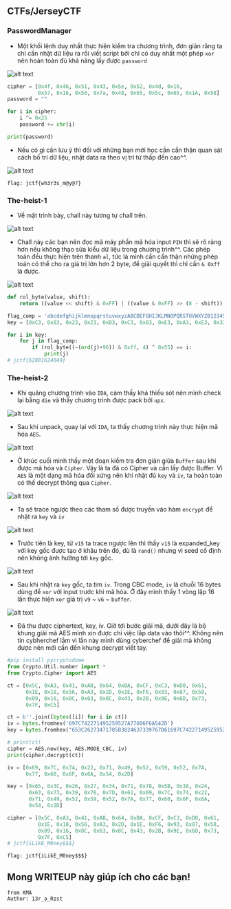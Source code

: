 ## CTFs/JerseyCTF

### PasswordManager

- Một khối lệnh duy nhất thực hiện kiểm tra chương trình, đơn giản rằng ta chỉ cần nhặt dữ liệu ra rồi viết script bởi chỉ có duy nhất một phép `xor` nên hoàn toàn đủ khả năng lấy được `password`

![alt text](_IMG/image.png)

```python
cipher = [0x4f, 0x46, 0x51, 0x43, 0x5e, 0x52, 0x4d, 0x16,
          0x57, 0x16, 0x56, 0x7a, 0x48, 0x65, 0x5c, 0x65, 0x1A, 0x58]
password = ""

for i in cipher:
    i ^= 0x25
    password += chr(i)

print(password)
```

- Nếu có gì cần lưu ý thì đối với những bạn mới học cần cẩn thận quan sát cách bố trí dữ liệu, nhặt data ra theo vị trí từ thấp đến cao^^.

![alt text](_IMG/image-1.png)

```
flag: jctf{wh3r3s_m@y@?}
```

### The-heist-1

- Về mặt trình bày, chall này tương tự chall trên.

![alt text](_IMG/image-2.png)

- Chall này các bạn nên đọc mã máy phần mã hóa input `PIN` thì sẽ rõ ràng hơn nếu không thạo sửa kiểu dữ liệu trong chương trình^^. Các phép toán đều thực hiện trên thanh `al`, tức là mình cần cẩn thận những phép toán có thể cho ra giá trị lớn hơn 2 byte, để giải quyết thì chỉ cần `& 0xff` là được.

![alt text](_IMG/image-3.png)

```python
def rol_byte(value, shift):
    return ((value << shift) & 0xFF) | ((value & 0xFF) >> (8 - shift))

flag_comp = 'abcdefghijklmnopqrstuvwxyzABCDEFGHIJKLMNOPQRSTUVWXYZ0123456789!@#$%^&*()_+-=<>,./{[]\|~:;?"\''
key = [0xC3, 0x83, 0x23, 0x23, 0xB3, 0xC3, 0x83, 0xE3, 0xA3, 0xE3, 0x33, 0x0C]

for i in key:
    for j in flag_comp:
        if (rol_byte((~(ord(j)+96)) & 0xff, 4) ^ 0x55) == i:
            print(j)
# jctf{62881624049}
```

### The-heist-2

- Khi quăng chương trình vào `IDA`, cảm thấy khá thiếu sót nên mình check lại bằng `die` và thấy chương trình được pack bởi `upx`.

![alt text](_IMG/image-4.png)

- Sau khi unpack, quay lại với `IDA`, ta thấy chương trình này thực hiện mã hóa `AES`.

![alt text](_IMG/image-5.png)

- Ở khúc cuối mình thấy một đoạn kiểm tra đơn giản giữa `Buffer` sau khi được mã hóa và `Cipher`. Vậy là ta đã có Cipher và cần lấy được Buffer. Vì `AES` là một dạng mã hóa đối xứng nên khi nhặt đủ `key` và `iv`, ta hoàn toàn có thể decrypt thông qua `Cipher`.

![alt text](_IMG/image-6.png)

- Ta sẽ trace ngược theo các tham số được truyền vào hàm `encrypt` để nhặt ra `key` và `iv`

![alt text](_IMG/image-7.png)

- Trước tiên là key, từ `v15` ta trace ngược lên thì thấy `v15` là expanded_key với key gốc được tạo ở khâu trên đó, dù là `rand()` nhưng vì seed cố định nên không ảnh hưởng tới `key` gốc.

![alt text](_IMG/image-8.png)

- Sau khi nhặt ra `key` gốc, ta tìm `iv`. Trong CBC mode, `iv` là chuỗi 16 bytes dùng để `xor` với input trước khi mã hóa. Ở đây mình thấy 1 vòng lặp 16 lần thực hiện `xor` giá trị `v9` ~ `v6` ~ `buffer`.

![alt text](_IMG/image-9.png)

- Đã thu được ciphertext, key, iv. Giờ tới bước giải mã, dưới đây là bộ khung giải mã AES mình xin được chỉ việc lắp data vào thôi^^. Không nên tin cybherchef lắm vì lần này mình dùng cyberchef để giải mà không được nên mới cần đến khung decrypt viết tay.

```python
#pip install pycryptodome
from Crypto.Util.number import *
from Crypto.Cipher import AES

ct = [0x5C, 0xA3, 0x41, 0xAB, 0x64, 0xBA, 0xCF, 0xC3, 0xD0, 0x61,
      0x1E, 0x18, 0x56, 0xA3, 0x2D, 0x1E, 0xF6, 0x93, 0x87, 0x58,
      0x09, 0x16, 0x8C, 0x63, 0x8C, 0x43, 0x2B, 0x9E, 0x6D, 0x73,
      0x7F, 0xC5]

ct = b''.join([bytes([i]) for i in ct])
iv = bytes.fromhex('697C742271495259527A77606F6A542D')
key = bytes.fromhex("653C26273471785B3824637339767D61697C742271495259527A77606F6A542D")[:16]

# print(ct)
cipher = AES.new(key, AES.MODE_CBC, iv)
print(cipher.decrypt(ct))

iv = [0x69, 0x7C, 0x74, 0x22, 0x71, 0x49, 0x52, 0x59, 0x52, 0x7A,
      0x77, 0x60, 0x6F, 0x6A, 0x54, 0x2D]

key = [0x65, 0x3C, 0x26, 0x27, 0x34, 0x71, 0x78, 0x5B, 0x38, 0x24,
       0x63, 0x73, 0x39, 0x76, 0x7D, 0x61, 0x69, 0x7C, 0x74, 0x22,
       0x71, 0x49, 0x52, 0x59, 0x52, 0x7A, 0x77, 0x60, 0x6F, 0x6A,
       0x54, 0x2D]

cipher = [0x5C, 0xA3, 0x41, 0xAB, 0x64, 0xBA, 0xCF, 0xC3, 0xD0, 0x61,
          0x1E, 0x18, 0x56, 0xA3, 0x2D, 0x1E, 0xF6, 0x93, 0x87, 0x58,
          0x09, 0x16, 0x8C, 0x63, 0x8C, 0x43, 0x2B, 0x9E, 0x6D, 0x73,
          0x7F, 0xC5]
# jctf{iLikE_M0ney$$$}
```

```
flag: jctf{iLikE_M0ney$$$}
```

## Mong WRITEUP này giúp ích cho các bạn!

```
from KMA
Author: 13r_ə_Rɪst
```
